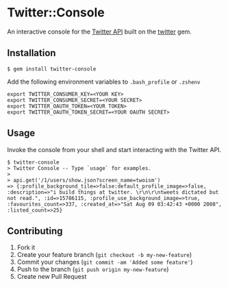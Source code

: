 # Twitter::Console

An interactive console for the [Twitter API](https://dev.twitter.com/) built on the [twitter](http://github.com/sferik/twitter) gem.

## Installation

    $ gem install twitter-console

Add the following environment variables to `.bash_profile` or `.zshenv`

    export TWITTER_CONSUMER_KEY=<YOUR KEY>
    export TWITTER_CONSUMER_SECRET=<YOUR SECRET>
    export TWITTER_OAUTH_TOKEN=<YOUR TOKEN>
    export TWITTER_OAUTH_TOKEN_SECRET=<YOUR OAUTH SECRET>

## Usage

Invoke the console from your shell and start interacting with the Twitter API.

    $ twitter-console
    > Twitter Console -- Type `usage` for examples.
    >
    > api.get('/1/users/show.json?screen_name=twoism')
    => {:profile_background_tile=>false:default_profile_image=>false, :description=>"i build things at twitter. \r\n\r\ntweets dictated but not read.", :id=>15786115, :profile_use_background_image=>true, :favourites_count=>337, :created_at=>"Sat Aug 09 03:42:43 +0000 2008", :listed_count=>25}


## Contributing

1. Fork it
2. Create your feature branch (`git checkout -b my-new-feature`)
3. Commit your changes (`git commit -am 'Added some feature'`)
4. Push to the branch (`git push origin my-new-feature`)
5. Create new Pull Request